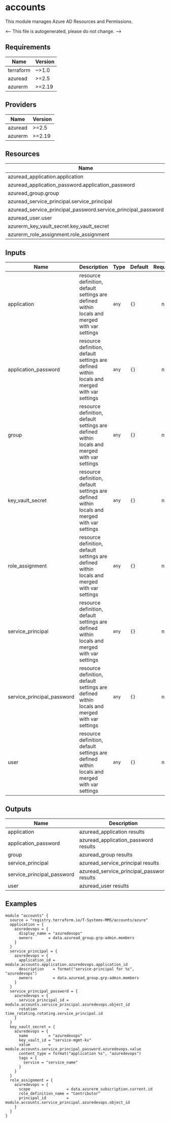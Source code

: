 <!-- BEGIN_TF_DOCS -->
# accounts

This module manages Azure AD Resources and Permissions.

<-- This file is autogenerated, please do not change. -->

## Requirements

| Name | Version |
|------|---------|
| terraform | ~>1.0 |
| azuread | >=2.5 |
| azurerm | >=2.19 |

## Providers

| Name | Version |
|------|---------|
| azuread | >=2.5 |
| azurerm | >=2.19 |

## Resources

| Name | Type |
|------|------|
| azuread_application.application | resource |
| azuread_application_password.application_password | resource |
| azuread_group.group | resource |
| azuread_service_principal.service_principal | resource |
| azuread_service_principal_password.service_principal_password | resource |
| azuread_user.user | resource |
| azurerm_key_vault_secret.key_vault_secret | resource |
| azurerm_role_assignment.role_assignment | resource |

## Inputs

| Name | Description | Type | Default | Required |
|------|-------------|------|---------|:--------:|
| application | resource definition, default settings are defined within locals and merged with var settings | `any` | `{}` | no |
| application_password | resource definition, default settings are defined within locals and merged with var settings | `any` | `{}` | no |
| group | resource definition, default settings are defined within locals and merged with var settings | `any` | `{}` | no |
| key_vault_secret | resource definition, default settings are defined within locals and merged with var settings | `any` | `{}` | no |
| role_assignment | resource definition, default settings are defined within locals and merged with var settings | `any` | `{}` | no |
| service_principal | resource definition, default settings are defined within locals and merged with var settings | `any` | `{}` | no |
| service_principal_password | resource definition, default settings are defined within locals and merged with var settings | `any` | `{}` | no |
| user | resource definition, default settings are defined within locals and merged with var settings | `any` | `{}` | no |

## Outputs

| Name | Description |
|------|-------------|
| application | azuread_application results |
| application_password | azuread_application_password results |
| group | azuread_group results |
| service_principal | azuread_service_principal results |
| service_principal_password | azuread_service_principal_password results |
| user | azuread_user results |

## Examples

```hcl
module "accounts" {
  source = "registry.terraform.io/T-Systems-MMS/accounts/azure"
  application = {
    azuredevops = {
      display_name = "azuredevops"
      owners       = data.azuread_group.grp-admin.members
    }
  }
  service_principal = {
    azuredevops = {
      application_id = module.accounts.application.azuredevops.application_id
      description    = format("service-principal for %s", "azuredevops")
      owners         = data.azuread_group.grp-admin.members
    }
  }
  service_principal_password = {
    azuredevops = {
      service_principal_id = module.accounts.service_principal.azuredevops.object_id
      rotation             = time_rotating.rotating.service_principal.id
    }
  }
  key_vault_secret = {
    azuredevops = {
      name         = "azuredevops"
      key_vault_id = "service-mgmt-kv"
      value        = module.accounts.service_principal_password.azuredevops.value
      content_type = format("application %s", "azuredevops")
      tags = {
        service = "service_name"
      }
    }
  }
  role_assignment = {
    azuredevops = {
      scope                = data.azurerm_subscription.current.id
      role_definition_name = "Contributor"
      principal_id         = module.accounts.service_principal.azuredevops.object_id
    }
  }
}
```
<!-- END_TF_DOCS -->
